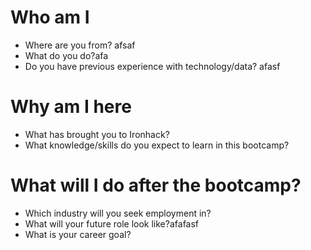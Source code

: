 # Who am I

* Where are you from? afsaf
* What do you do?afa
* Do you have previous experience with technology/data? afasf 

# Why am I here

* What has brought you to Ironhack?
* What knowledge/skills do you expect to learn in this bootcamp?

# What will I do after the bootcamp?

* Which industry will you seek employment in?
* What will your future role look like?afafasf
* What is your career goal?